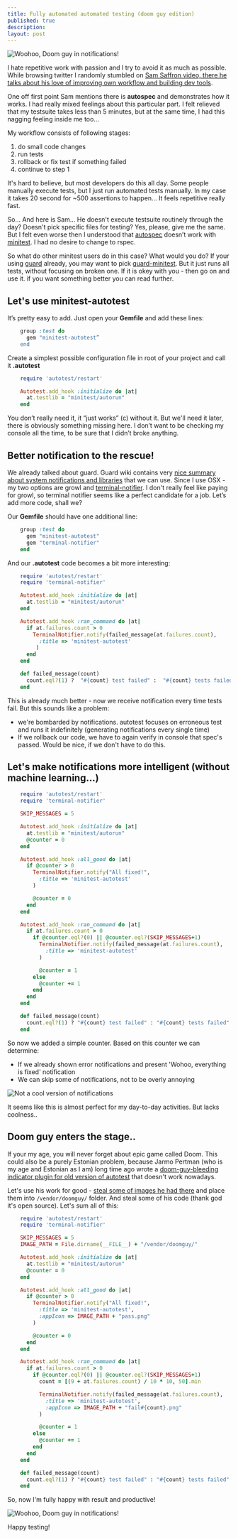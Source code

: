 ```yaml
---
title: Fully automated automated testing (doom guy edition)
published: true
description: 
layout: post
---
```


![Woohoo, Doom guy in notifications!](https://thepracticaldev.s3.amazonaws.com/i/879q596j4z6igz2j52fc.png)


I hate repetitive work with passion and I try to avoid it as much as possible. While browsing twitter I randomly stumbled on [Sam Saffron video, there he talks about his love of improving own workflow and building dev tools](https://www.youtube.com/watch?v=aP5NNkzb4og&feature=youtu.be&t=2572).

One off first point Sam mentions there is **autospec** and demonstrates how it works. I had really mixed feelings about this particular part. I felt relieved that my testsuite takes less than 5 minutes, but at the same time, I had this nagging feeling inside me too...

My workflow consists of following stages:

1. do small code changes
2. run tests
3. rollback or fix test if something failed
4. continue to step 1

It's hard to believe, but most developers do this all day. Some people manually execute tests, but I just run automated tests manually.  In my case it takes 20 second for ~500 assertions to happen... It feels repetitive really fast. 

So... And here is Sam... He doesn't execute testsuite routinely through the day? Doesn't pick specific files for testing? Yes, please, give me the same. But I felt even worse then I understood that [autospec](https://github.com/arnvald/autospec) doesn’t work with [minitest](https://github.com/seattlerb/minitest). I had no desire to change to rspec.

So what do other minitest users do in this case? What would you do? If your using [guard](https://github.com/guard/guard) already, you may want to pick [guard-minitest](https://github.com/guard/guard-minitest). But it just runs all tests, without focusing on broken one. If it is okey with you - then go on and use it. if you want something better you can read further.

## Let's use minitest-autotest

It’s pretty easy to add. Just open your **Gemfile** and add these lines:
```ruby
    group :test do
      gem "minitest-autotest”
    end
```

Create a simplest possible configuration file in root of your project and call it **.autotest**
```ruby
    require 'autotest/restart'

    Autotest.add_hook :initialize do |at|
      at.testlib = "minitest/autorun"
    end
```

You don’t really need it, it “just  works” (c) without it. But we'll need it later, there is obviously something missing here. I don’t want to be checking my console all the time, to be sure that I didn’t broke anything.

## Better notification to the rescue!

We already talked about guard. Guard wiki contains very [nice summary about system notifications and libraries](https://github.com/guard/guard/wiki/System-notifications) that we can use. Since I use OSX - my two options are growl and [terminal-notifier](https://github.com/julienXX/terminal-notifier). I don't really feel like paying for growl, so terminal notifier seems like a perfect candidate for a job. Let’s add more code, shall we?

Our **Gemfile** should have one additional line:
```ruby
    group :test do
      gem "minitest-autotest"
      gem "terminal-notifier"
    end
```

And our **.autotest** code becomes a bit more interesting:
```ruby
    require 'autotest/restart'
    require 'terminal-notifier'

    Autotest.add_hook :initialize do |at|
      at.testlib = "minitest/autorun"
    end

    Autotest.add_hook :ran_command do |at|
      if at.failures.count > 0
        TerminalNotifier.notify(failed_message(at.failures.count),
          :title => 'minitest-autotest'
         )
      end
    end

    def failed_message(count)
      count.eql?(1) ?  "#{count} test failed" :  "#{count} tests failed"
    end
```

This is already much better - now we receive notification every time tests fail. But this sounds like a problem:

- we're bombarded by notifications. autotest focuses on erroneous test and runs it indefinitely (generating notifications every single time)
- If we rollback our code, we have to again verify in console that spec's passed. Would be nice, if we don't have to do this.

## Let's make notifications more intelligent (without machine learning...)
```ruby
    require 'autotest/restart'
    require 'terminal-notifier'

    SKIP_MESSAGES = 5

    Autotest.add_hook :initialize do |at|
      at.testlib = "minitest/autorun"
      @counter = 0
    end

    Autotest.add_hook :all_good do |at|
      if @counter > 0
        TerminalNotifier.notify("All fixed!",
          :title => 'minitest-autotest'
        )

        @counter = 0
      end
    end

    Autotest.add_hook :ran_command do |at|
      if at.failures.count > 0
        if @counter.eql?(0) || @counter.eql?(SKIP_MESSAGES+1)
          TerminalNotifier.notify(failed_message(at.failures.count),
            :title => 'minitest-autotest'
          )

          @counter = 1
        else
          @counter += 1
        end
      end
    end

    def failed_message(count)
      count.eql?(1) ? "#{count} test failed" : "#{count} tests failed"
    end
```
So now we added a simple counter. Based on this counter we can determine:

* If we already shown error notifications and present 'Wohoo, everything is fixed' notification
* We can skip some of notifications, not to be overly annoying

![Not a cool version of notifications](https://thepracticaldev.s3.amazonaws.com/i/dh1dhf89vdj1qp2uwxsp.png)

It seems like this is almost perfect for my day-to-day activities. But lacks coolness..


## Doom guy enters the stage..

If your my age, you will never forget about epic game called Doom. This could also be a purely Estonian problem, because Jarmo Pertman (who is my age and Estonian as I am) long time ago wrote a [doom-guy-bleeding indicator plugin for old version of autotest](https://github.com/jarmo/autotest-doom) that doesn't work nowadays.

Let's use his work for good - [steal some of images he had there](https://github.com/jarmo/autotest-doom/tree/master/images) and place them into `/vendor/doomguy/` folder. And steal some of his code (thank god it's open source). Let's sum all of this:
```ruby
    require 'autotest/restart'
    require 'terminal-notifier'

    SKIP_MESSAGES = 5
    IMAGE_PATH = File.dirname(__FILE__) + "/vendor/doomguy/"

    Autotest.add_hook :initialize do |at|
      at.testlib = "minitest/autorun"
      @counter = 0
    end

    Autotest.add_hook :all_good do |at|
      if @counter > 0
        TerminalNotifier.notify("All fixed!",
          :title => 'minitest-autotest',
          :appIcon => IMAGE_PATH + "pass.png"
        )

        @counter = 0
      end
    end

    Autotest.add_hook :ran_command do |at|
      if at.failures.count > 0
        if @counter.eql?(0) || @counter.eql?(SKIP_MESSAGES+1)
          count = [(9 + at.failures.count) / 10 * 10, 50].min

          TerminalNotifier.notify(failed_message(at.failures.count),
            :title => 'minitest-autotest',
            :appIcon => IMAGE_PATH + "fail#{count}.png"
          )

          @counter = 1
        else
          @counter += 1
        end
      end
    end

    def failed_message(count)
      count.eql?(1) ? "#{count} test failed" : "#{count} tests failed"
    end
```

So, now I'm fully happy with result and productive!

![Woohoo, Doom guy in notifications!](https://thepracticaldev.s3.amazonaws.com/i/879q596j4z6igz2j52fc.png)

Happy testing!